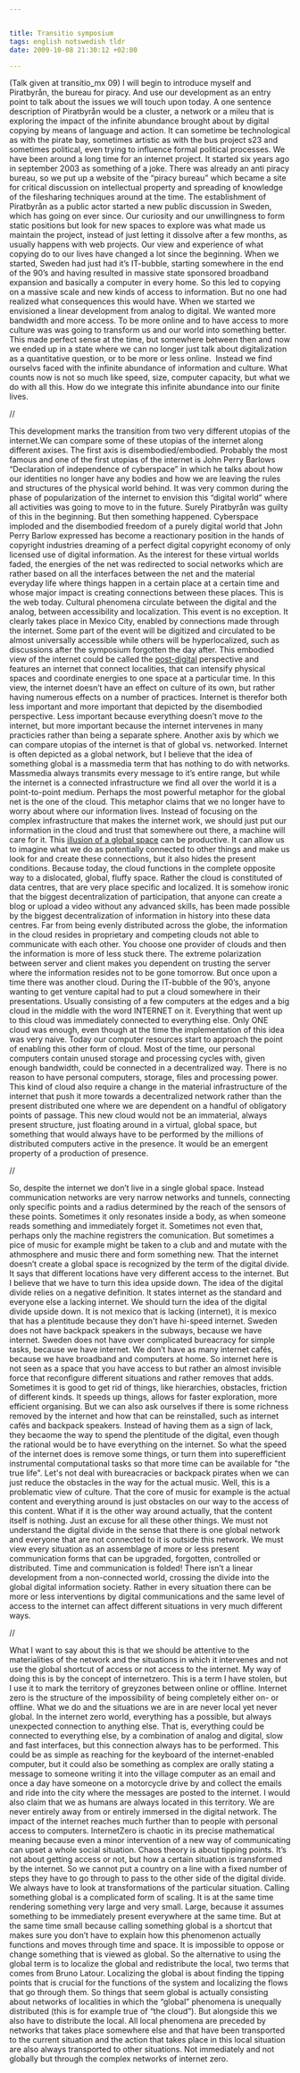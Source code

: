 ```yaml
--- 


title: Transitio symposium 
tags: english notswedish tldr
date: 2009-10-08 21:30:12 +02:00 

---
```


(Talk given at transitio_mx 09) I will begin to introduce myself and Piratbyrån, the bureau for piracy. And use our development as an entry point to talk about the issues we will touch upon today. A one sentence description of Piratbyrån would be a cluster, a network or a mileu that is exploring the impact of the infinite abundance brought about by digital copying by means of language and action. It can sometime be technological as with the pirate bay, sometimes artistic as with the bus project s23 and sometimes political, even trying to influence formal political processes. We have been around a long time for an internet project. It started six years ago in september 2003 as something of a joke. There was already an anti piracy bureau, so we put up a website of the “piracy bureau” which became a site for critical discussion on intellectual property and spreading of knowledge of the filesharing techniques around at the time. The establishment of Piratbyrån as a public actor started a new public discussion in Sweden, which has going on ever since. Our curiosity and our unwillingness to form static positions but look for new spaces to explore was what made us maintain the project, instead of just letting it dissolve after a few months, as usually happens with web projects. Our view and experience of what copying do to our lives have changed a lot since the beginning. When we started, Sweden had just had it’s IT-bubble, starting somewhere in the end of the 90’s and having resulted in massive state sponsored broadband expansion and basically a computer in every home. So this led to copying on a massive scale and new kinds of access to information. But no one had realized what consequences this would have. When we started we envisioned a linear development from analog to digital. We wanted more bandwidth and more access. To be more online and to have access to more culture was was going to transform us and our world into something better. This made perfect sense at the time, but somewhere between then and now we ended up in a state where we can no longer just talk about digitalization as a quantitative question, or to be more or less online.  Instead we find ourselvs faced with the infinite abundance of information and culture. What counts now is not so much like speed, size, computer capacity, but what we do with all this. How do we integrate this infinite abundance into our finite lives. 

//

This development marks the transition from two very different utopias of the internet.We can compare some of these utopias of the internet along different axises. The first axis is disembodied/embodied. Probably the most famous and one of the first utopias of the internet is John Perry Barlows “Declaration of independence of cyberspace” in which he talks about how our identities no longer have any bodies and how we are leaving the rules and structures of the physical world behind. It was very common during the phase of popularization of the internet to envision this “digital world” where all activities was going to move to in the future. Surely Piratbyrån was guilty of this in the beginning. But then something happened. Cyberspace imploded and the disembodied freedom of a purely digital world that John Perry Barlow expressed has become a reactionary position in the hands of copyright industries dreaming of a perfect digital copyright economy of only licensed use of digital information. As the interest for these virtual worlds faded, the energies of the net was redirected to social networks which are rather based on all the interfaces between the net and the material everyday life where things happen in a certain place at a certain time and whose major impact is creating connections between these places. This is the web today. Cultural phenomena circulate between the digital and the analog, between accessibility and localization. This event is no exception. It clearly takes place in Mexico City, enabled by connections made through the internet. Some part of the event will be digitized and circulated to be almost universally accessible while others will be hyperlocalized, such as discussions after the symposium forgotten the day after. This embodied view of the internet could be called the [post-digital](http://bluwiki.com/go/Postdigitala) perspective and features an internet that connect localities, that can intensify physical spaces and coordinate energies to one space at a particular time. In this view, the internet doesn’t have an effect on culture of its own, but rather having numerous effects on a number of practices. Internet is therefor both less important and more important that depicted by the disembodied perspective. Less important because everything doesn’t move _to_ the internet, but more important because the internet intervenes in many practicies rather than being a separate sphere. Another axis by which we can compare utopias of the internet is that of global vs. networked. Internet is often depicted as a global network, but I believe that the idea of something global is a massmedia term that has nothing to do with networks. Massmedia always transmits every message to it’s entire range, but while the internet is a connected infrastructure we find all over the world it is a point-to-point medium. Perhaps the most powerful metaphor for the global net is the one of the cloud. This metaphor claims that we no longer have to worry about where our information lives. Instead of focusing on the complex infrastructure that makes the internet work, we should just put our information in the cloud and trust that somewhere out there, a machine will care for it. This [illusion of a global space](http://www.ethanzuckerman.com/blog/2009/09/05/the-cloud-and-useful-illusions/) can be productive. It can allow us to imagine what we do as potentially connected to other things and make us look for and create these connections, but it also hides the present conditions. Because today, the cloud functions in the complete opposite way to a dislocated, global, fluffy space. Rather the cloud is constituted of data centres, that are very place specific and localized. It is somehow ironic that the biggest decentralization of participation, that anyone can create a blog or upload a video without any advanced skills, has been made possible by the biggest decentralization of information in history into these data centres. Far from being evenly distributed across the globe, the information in the cloud resides in proprietary and competing clouds not able to communicate with each other. You choose one provider of clouds and then the information is more of less stuck there. The extreme polarization between server and client makes you dependent on trusting the server where the information resides not to be gone tomorrow. But once upon a time there was another cloud. During the IT-bubble of the 90’s, anyone wanting to get venture capital had to put a cloud somewhere in their presentations. Usually consisting of a few computers at the edges and a big cloud in the middle with the word INTERNET on it. Everything that went up to this cloud was immediately connected to everything else. Only ONE cloud was enough, even though at the time the implementation of this idea was very naive. Today our computer resources start to approach the point of enabling this other form of cloud. Most of the time, our personal computers contain unused storage and processing cycles with, given enough bandwidth, could be connected in a decentralized way. There is no reason to have personal computers, storage, files and processing power. This kind of cloud also require a change in the material infrastructure of the internet that push it more towards a decentralized network rather than the present distributed one where we are dependent on a handful of obligatory points of passage. This new cloud would not be an immaterial, always present structure, just floating around in a virtual, global space, but something that would always have to be performed by the millions of distributed computers active in the presence. It would be an emergent property of a production of presence. 

//

So, despite the internet we don’t live in a single global space. Instead communication networks are very narrow networks and tunnels, connecting only specific points and a radius determined by the reach of the sensors of these points. Sometimes it only resonates inside a body, as when someone reads something and immediately forget it. Sometimes not even that, perhaps only the machine registrers the comunication. But sometimes a pice of music for example might be taken to a club and and mutate with the athmosphere and music there and form something new. That the internet doesn’t create a global space is recognized by the term of the digital divide. It says that different locations have very different access to the internet. But I believe that we have to turn this idea upside down. The idea of the digital divide relies on a negative definition. It states internet as the standard and everyone else a lacking internet. We should turn the idea of the digital divide upside down. It is not mexico that is lacking (internet), it is mexico that has a plentitude because they don't have hi-speed internet. Sweden does not have backpack speakers in the subways, because we have internet. Sweden does not have over complicated bureacracy for simple tasks, because we have internet. We don’t have as many internet cafés, because we have broadband and computers at home. So internet here is not seen as a space that you have access to but rather an almost invisible force that reconfigure different situations and rather removes that adds. Sometimes it is good to get rid of things, like hierarchies, obstacles, friction of different kinds. It speeds up things, allows for faster exploration, more efficient organising. But we can also ask ourselves if there is some richness removed by the internet and how that can be reinstalled, such as internet cafés and backpack speakers. Instead of having them as a sign of lack, they becaome the way to spend the plentitude of the digital, even though the rational would be to have everything on the internet. So what the speed of the internet does is remove some things, or turn them into superefficient instrumental computational tasks so that more time can be available for "the true life". Let's not deal with bureacracies or backpack pirates when we can just reduce the obstacles in the way for the actual music. Well, this is a problematic view of culture. That the core of music for example is the actual content and everything around is just obstacles on our way to the access of this content. What if it is the other way around actually, that the content itself is nothing. Just an excuse for all these other things. We must not understand the digital divide in the sense that there is one global network and everyone that are not connected to it is outside this network. We must view every situation as an assemblage of more or less present communication forms that can be upgraded, forgotten, controlled or distributed. Time and communication is folded! There isn’t a linear development from a non-connected world, crossing the divide into the global digital information society. Rather in every situation there can be more or less interventions by digital communications and the same level of access to the internet can affect different situations in very much different ways. 

//

What I want to say about this is that we should be attentive to the materialities of the network and the situations in which it intervenes and not use the global shortcut of access or not access to the internet. My way of doing this is by the concept of internetzero. This is a term I have stolen, but I use it to mark the territory of greyzones between online or offline. Internet zero is the structure of the impossibility of being completely either on- or offline. What we do and the situations we are in are never local yet never global. In the internet zero world, everything has a possible, but always unexpected connection to anything else. That is, everything could be connected to everything else, by a combination of analog and digital, slow and fast interfaces, but this connection always has to be performed. This could be as simple as reaching for the keyboard of the internet-enabled computer, but it could also be something as complex are orally stating a message to someone writing it into the village computer as an email and once a day have someone on a motorcycle drive by and collect the emails and ride into the city where the messages are posted to the internet. I would also claim that we as humans are always located in this territory. We are never entirely away from or entirely immersed in the digital network. The impact of the internet reaches much further than to people with personal access to computers. InternetZero is chaotic in its precise mathematical meaning because even a minor intervention of a new way of communicating can upset a whole social situation. Chaos theory is about tipping points. It’s not about getting access or not, but how a certain situation is transformed by the internet. So we cannot put a country on a line with a fixed number of steps they have to go through to pass to the other side of the digital divide. We always have to look at transformations of the particular situation. Calling something global is a complicated form of scaling. It is at the same time rendering something very large and very small. Large, because it assumes something to be immediately present everywhere at the same time. But at the same time small because calling something global is a shortcut that makes sure you don’t have to explain how this phenomenon actually functions and moves through time and space. It is impossible to oppose or change something that is viewed as global. So the alternative to using the global term is to localize the global and redistribute the local, two terms that comes from Bruno Latour. Localizing the global is about finding the tipping points that is crucial for the functions of the system and localizing the flows that go through them. So things that seem global is actually consisting about networks of localities in which the “global” phenomena is unequally distributed (this is for example true of “the cloud”). But alongside this we also have to distribute the local. All local phenomena are preceded by networks that takes place somewhere else and that have been transported to the current situation and the action that takes place in this local situation are also always transported to other situations. Not immediately and not globally but through the complex networks of internet zero. 